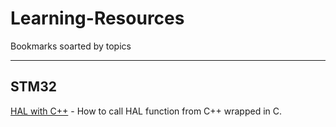 # Learning-Resources
Bookmarks soarted by topics

---

## STM32
[HAL with C++](https://barenakedembedded.com/how-to-use-cpp-with-stm32-hal/) - How to call HAL function from C++ wrapped in C.
